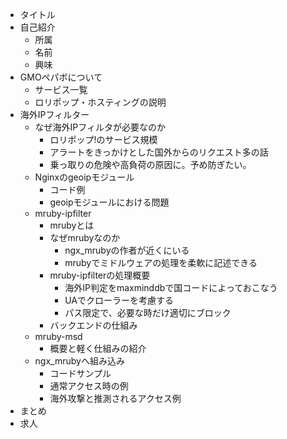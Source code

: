 - タイトル
- 自己紹介
  + 所属
  + 名前
  + 興味
- GMOペパボについて
  + サービス一覧
  + ロリポップ・ホスティングの説明
- 海外IPフィルター
  + なぜ海外IPフィルタが必要なのか
    * ロリポップ!のサービス規模
    * アラートをきっかけとした国外からのリクエスト多の話
    * 乗っ取りの危険や高負荷の原因に。予め防ぎたい。
  + Nginxのgeoipモジュール
    * コード例
    * geoipモジュールにおける問題
  + mruby-ipfilter
    * mrubyとは
    * なぜmrubyなのか
      - ngx_mrubyの作者が近くにいる
      - mrubyでミドルウェアの処理を柔軟に記述できる
    * mruby-ipfilterの処理概要
      - 海外IP判定をmaxminddbで国コードによっておこなう
      - UAでクローラーを考慮する
      - パス限定で、必要な時だけ適切にブロック
    * バックエンドの仕組み
  + mruby-msd
    * 概要と軽く仕組みの紹介
  + ngx_mrubyへ組み込み
    * コードサンプル
    * 通常アクセス時の例
    * 海外攻撃と推測されるアクセス例
- まとめ
- 求人
